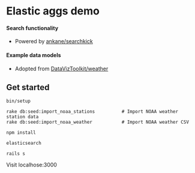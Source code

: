 # Elastic aggs demo

#### Search functionality
- Powered by [ankane/searchkick](https://github.com/ankane/searchkick)

#### Example data models
- Adopted from [DataVizToolkit/weather](https://github.com/DataVizToolkit/weather)

## Get started

```
bin/setup
```

```
rake db:seed:import_noaa_stations          # Import NOAA weather station data
rake db:seed:import_noaa_weather           # Import NOAA weather CSV
```

```
npm install
```

```
elasticsearch
```

```
rails s
```

Visit localhose:3000
